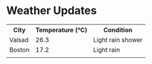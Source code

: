 # Weather Updates

<!-- WEATHER-UPDATE-START -->
<table><tr><th>City</th><th>Temperature (°C)</th><th>Condition</th></tr><tr><td>Valsad</td><td>26.3</td><td>Light rain shower</td></tr><tr><td>Boston</td><td>17.2</td><td>Light rain</td></tr><tr><td></td><td></td><td></td></tr></table>
<!-- WEATHER-UPDATE-END -->
